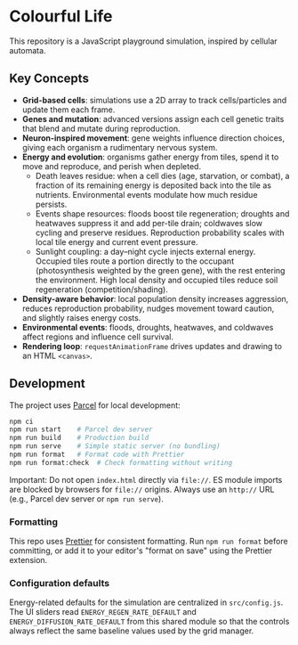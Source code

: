 # Colourful Life

This repository is a JavaScript playground simulation, inspired by cellular automata.

## Key Concepts

- **Grid-based cells**: simulations use a 2D array to track cells/particles and update them each frame.
- **Genes and mutation**: advanced versions assign each cell genetic traits that blend and mutate during reproduction.
- **Neuron-inspired movement**: gene weights influence direction choices, giving each organism a rudimentary nervous system.
- **Energy and evolution**: organisms gather energy from tiles, spend it to move and reproduce, and perish when depleted.
  - Death leaves residue: when a cell dies (age, starvation, or combat), a fraction of its remaining energy is deposited back into the tile as nutrients. Environmental events modulate how much residue persists.
  - Events shape resources: floods boost tile regeneration; droughts and heatwaves suppress it and add per-tile drain; coldwaves slow cycling and preserve residues. Reproduction probability scales with local tile energy and current event pressure.
  - Sunlight coupling: a day–night cycle injects external energy. Occupied tiles route a portion directly to the occupant (photosynthesis weighted by the green gene), with the rest entering the environment. High local density and occupied tiles reduce soil regeneration (competition/shading).
- **Density-aware behavior**: local population density increases aggression, reduces reproduction probability, nudges movement toward caution, and slightly raises energy costs.
- **Environmental events**: floods, droughts, heatwaves, and coldwaves affect regions and influence cell survival.
- **Rendering loop**: `requestAnimationFrame` drives updates and drawing to an HTML `<canvas>`.

## Development

The project uses [Parcel](https://parceljs.org/) for local development:

```bash
npm ci
npm run start    # Parcel dev server
npm run build    # Production build
npm run serve    # Simple static server (no bundling)
npm run format   # Format code with Prettier
npm run format:check  # Check formatting without writing
```

Important: Do not open `index.html` directly via `file://`. ES module imports are blocked by browsers for `file://` origins. Always use an `http://` URL (e.g., Parcel dev server or `npm run serve`).

### Formatting

This repo uses [Prettier](https://prettier.io/) for consistent formatting. Run `npm run format` before committing, or add it to your editor's "format on save" using the Prettier extension.

### Configuration defaults

Energy-related defaults for the simulation are centralized in `src/config.js`. The UI sliders read
`ENERGY_REGEN_RATE_DEFAULT` and `ENERGY_DIFFUSION_RATE_DEFAULT` from this shared module so that the
controls always reflect the same baseline values used by the grid manager.
